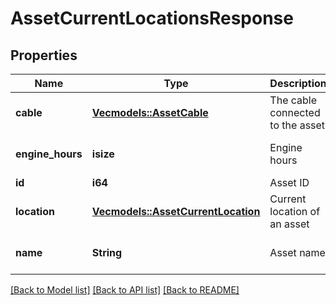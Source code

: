 # AssetCurrentLocationsResponse

## Properties
Name | Type | Description | Notes
------------ | ------------- | ------------- | -------------
**cable** | [**Vec<models::AssetCable>**](Asset_cable.md) | The cable connected to the asset | [optional] [default to None]
**engine_hours** | **isize** | Engine hours | [optional] [default to None]
**id** | **i64** | Asset ID | 
**location** | [**Vec<models::AssetCurrentLocation>**](AssetCurrentLocation.md) | Current location of an asset | [optional] [default to None]
**name** | **String** | Asset name | [optional] [default to None]

[[Back to Model list]](../README.md#documentation-for-models) [[Back to API list]](../README.md#documentation-for-api-endpoints) [[Back to README]](../README.md)


